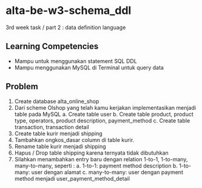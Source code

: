 # alta-be-w3-schema_ddl
3rd week task / part 2 : data definition language

## Learning Competencies
* Mampu untuk menggunakan statement SQL DDL
* Mampu menggunakan MySQL di Terminal untuk query data

## Problem
1. Create database alta_online_shop
2. Dari scheme Olshop yang telah kamu kerjakan implementasikan menjadi table pada MySQL
  a. Create table user
  b. Create table product, product type, operators, product description, payment_method
  c. Create table transaction, transaction detail
3. Create table kurir menjadi shipping
4. Tambahkan ongkos_dasar column di table kurir.
5. Rename table kurir menjadi shipping
6. Hapus / Drop table shipping karena ternyata tidak dibutuhkan
7. Silahkan menambahkan entry baru dengan relation 1-to-1, 1-to-many, many-to-many, seperti :
  a. 1-to-1: payment method description
  b. 1-to-many: user dengan alamat
  c. many-to-many: user dengan payment method menjadi user_payment_method_detail
  
